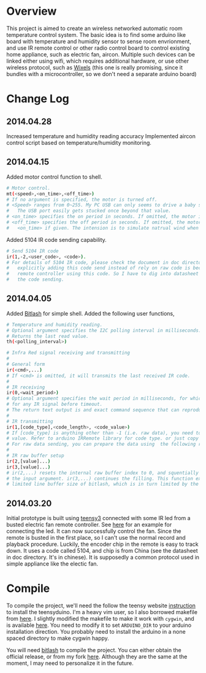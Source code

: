 # Overview

This project is aimed to create an wireless networked automatic room temperature control system. The basic idea is to find some arduino like board with temperature and humidity sensor to sense room envrionment, and use IR remote control or other radio control board to control existing home appliance, such as electric fan, aircon. Multiple such devices can be linked either using wifi, which requires additional hardware, or use other wireless protocol, such as [Wixels](http://www.pololu.com/category/91/wireless) (this one is really promising, since it bundles with a microcontroller, so we don't need a separate arduino board)

# Change Log

## 2014.04.28

Increased temperature and humidity reading accuracy
Implemented aircon control script based on temperature/humidity monitoring.

## 2014.04.15

Added motor control function to shell.
```bash
# Motor control.
mt(<speed>,<on_time>,<off_time>)
# If no argument is specified, the motor is turned off.
# <Speed> ranges from 0~255. My PC USB can only seems to drive a baby safe fan to 100 max. 
#   The USB port easily gets stucked once beyond that value.
# <on_time> specifies the on period in seconds. If omitted, the motor is always on. 
# <off_time> specifies the off period in seconds. If omitted, the motor is off by half the 
#   <on_time> if given. The intension is to simulate natrual wind when drive a fan.
```

Added 5104 IR code sending capability. 
```bash
# Send 5104 IR code
ir(1,-2,<user_code>, <code>).
# For details of 5104 IR code, please check the document in doc directory. The reason for 
#   explicitly adding this code send instead of rely on raw code is because I got an bursted
#   remote controller using this code. So I have to dig into datasheet in order to recreate
#   the code sending.
```

## 2014.04.05

Added [Bitlash](http://bitlash.net) for simple shell. Added the following user functions,
```bash
# Temperature and humidity reading.
# Optional argument specifies the I2C polling interval in milliseconds.
# Returns the last read value.
th(<polling_interval>)

# Infra Red signal receiving and transmitting
#
# General form
ir(<cmd>,...)
# If <cmd> is omitted, it will transmits the last received IR code.
#
# IR receiving
ir(0,<wait_period>)
# Optional argument specifies the wait period in milliseconds, for which the device and wait
# for any IR signal before timeout.
# The return text output is and exact command sequence that can reproduce the received signal
#
# IR transmitting
ir(1,[code_type],<code_length>, <code_value>)
# If [code_type] is anything other than -1 (i.e. raw data), you need to specify the code length and
# value. Refer to arduino IRRemote library for code type. or just copy the output of ir(0). 
# For raw data sending, you can prepare the data using  the following raw buffer setup commands.
#
# IR raw buffer setup
ir(2,[value]...)
ir(3,[value]...)
# ir(2,...) resets the internal raw buffer index to 0, and squentially fill the buffer with
# the input argument. ir(3,...) continues the filling. This function exists because of the 
# limited line buffer size of bitlash, which is in turn limited by the arduino device memory.
```

## 2014.03.20

Initial prototype is built using [teensy3](http://www.pjrc.com/teensy/index.html) connected with some IR led from a busted electric fan remote controller. See [here](https://www.sparkfun.com/products/10732) for an example for connecting the led. It can now successfully control the fan. Since the remote is busted in the first place, so I can't use the normal record and playback procedure. Luckily, the encoder chip in the remote is easy to track down. It uses a code called 5104, and chip is from China (see the datasheet in doc directory. It's in chinese). It is supposedly a common protocol used in simple appliance like the electic fan.

# Compile

To compile the project, we'll need the follow the teensy website [instruction](http://www.pjrc.com/teensy/first_use.html) to install the teensyduino. I'm a heavy vim user, so I also borrowed makefile from [here](http://forum.pjrc.com/threads/23605-Teensy-mk-port-of-Arduino-mk-Makefile). I slightly modified the makefile to make it work with ``cygwin``, and is available [here](https://gist.github.com/realthunder/9374708). You need to modify it to set ``ARDUINO_DIR`` to your arduino installation direction. You probably need to install the arduino in a none spaced directory to make cygwin happy.

You will need [bitlash](http://bitlash.net) to compile the project. You can either obtain the official release, or from my fork [here](https://github.com/realthunder/bitlash). Although they are the same at the moment, I may need to personalize it in the future.

